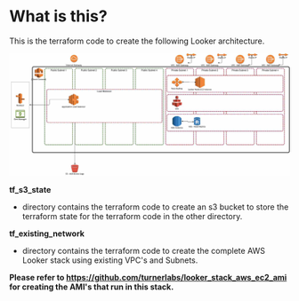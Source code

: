 # What is this?

This is the terraform code to create the following Looker architecture.

![AWS](images/looker.jpg)

**tf_s3_state** 

- directory contains the terraform code to create an s3 bucket to store the terraform state for the terraform code in the other directory.

**tf_existing_network**

- directory contains the terraform code to create the complete AWS Looker stack using existing VPC's and Subnets.

**Please refer to https://github.com/turnerlabs/looker_stack_aws_ec2_ami for creating the AMI's that run in this stack.**
